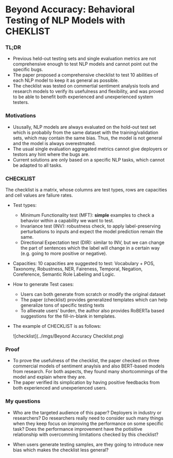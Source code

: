 # Beyond Accuracy: Behavioral Testing of NLP Models with CHEKLIST

### TL;DR

* Previous held-out testing sets and single evaluation metrics are not comprehensive enough to test NLP models and cannot point out the specific bugs.
* The paper proposed a comprehensive checklist to test 10 abilities of each NLP model to keep it as general as possible. 
* The checklist was tested on commertial sentiment analysis tools and research models to verify its usefulness and flexibility, and was proved to be able to benefit both experienced and unexperienced system testers.



### Motivations

* Ususally, NLP models are always evaluated on the hold-out test set which is probabily from the same dataset with the training/validation sets, which may contain the same bias. Thus, the model is not general and the model is always overestmated.
* The usual single evaluation aggregated metrics cannot give deployers or testors any hint where the bugs are. 
* Current solutions are only based on a specific NLP tasks, which cannot be adapted to all tasks.



### CHECKLIST

The checklist is a matrix, whose columns are test types, rows are capacities and cell values are faliure rates. 

* Test types:
  * Minimum Functionality test (MFT): **simple** examples to check a behavior within a capability we want to test.
  * Invariance test (INV): robustness check, to apply label-preserving perturbations to inputs and expect the model prediction remain the same. 
  * Directional Expectation test (DIR): similar to INV, but we can change the part of sentences which the label will change in a certain way (e.g. going to more positive or negative). 
* Capacities: 10 capacities are suggested to test: Vocabulary + POS, Taxonomy, Robustness, NER, Faireness, Temporal, Negation, Coreference,  Semantic Role Labeling and Logic.
* How to generate Test cases: 
  * Users can both generate from scratch or modify the original dataset
  * The paper (checklist) provides generalized templates which can help generalize tons of specific testing texts
  * To allievate users' burden, the author also provides RoBERTa based suggestions for the fill-in-blank in templates.

* The example of CHECKLIST is as follows:

  ![checklist](../imgs/Beyond Accuracy Checklist.png)



### Proof

* To prove the usefulness of the checklist, the paper checked on three commercial models of sentiment anaylsis and also BERT-based models from research. For both aspects, they found many shortcommings of the model and explain where they are. 
* The paper verified its simplication by having positive feedbacks from both experienced and unexperienced users. 



### My questions

* Who are the targeted audience of this paper? Deployers in industry or researchers? Do researchers really need to consider such many things when they keep focus on improving the performance on some specific task? Does the performance improvement have the potisitive relationship with overcomming limitations checked by this checklist?

* When users generate testing samples, are they going to introduce new bias which makes the checklist less general?